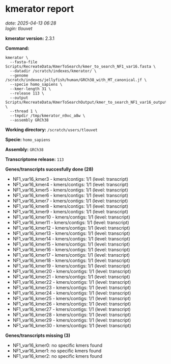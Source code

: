 # kmerator report
*date: 2025-04-13 06:28*  
*login: tlouvet*

**kmerator version:** 2.3.1

**Command:**

```
kmerator \
  --fasta-file Scripts/RecreateData/KmerToSearch/kmer_to_search_NF1_var16.fasta \
  --datadir /scratch/indexes/kmerator/ \
  --genome /scratch/indexes/jellyfish/human/GRCh38_with_MT_canonical.jf \
  --specie homo_sapiens \
  --kmer-length 31 \
  --release 113 \
  --output Scripts/RecreateData/KmerToSearchOutput/kmer_to_search_NF1_var16_output \
  --thread 1 \
  --tmpdir /tmp/kmerator_n9xc_a8w \
  --assembly GRCh38
```

**Working directory:** `/scratch/users/tlouvet`

**Specie:** `homo_sapiens`

**Assembly:** `GRCh38`

**Transcriptome release:** `113`

**Genes/transcripts succesfully done (28)**

- NF1_var16_kmer3 - kmers/contigs: 1/1 (level: transcript)
- NF1_var16_kmer4 - kmers/contigs: 1/1 (level: transcript)
- NF1_var16_kmer5 - kmers/contigs: 1/1 (level: transcript)
- NF1_var16_kmer6 - kmers/contigs: 1/1 (level: transcript)
- NF1_var16_kmer7 - kmers/contigs: 1/1 (level: transcript)
- NF1_var16_kmer8 - kmers/contigs: 1/1 (level: transcript)
- NF1_var16_kmer9 - kmers/contigs: 1/1 (level: transcript)
- NF1_var16_kmer10 - kmers/contigs: 1/1 (level: transcript)
- NF1_var16_kmer11 - kmers/contigs: 1/1 (level: transcript)
- NF1_var16_kmer12 - kmers/contigs: 1/1 (level: transcript)
- NF1_var16_kmer13 - kmers/contigs: 1/1 (level: transcript)
- NF1_var16_kmer14 - kmers/contigs: 1/1 (level: transcript)
- NF1_var16_kmer15 - kmers/contigs: 1/1 (level: transcript)
- NF1_var16_kmer16 - kmers/contigs: 1/1 (level: transcript)
- NF1_var16_kmer17 - kmers/contigs: 1/1 (level: transcript)
- NF1_var16_kmer18 - kmers/contigs: 1/1 (level: transcript)
- NF1_var16_kmer19 - kmers/contigs: 1/1 (level: transcript)
- NF1_var16_kmer20 - kmers/contigs: 1/1 (level: transcript)
- NF1_var16_kmer21 - kmers/contigs: 1/1 (level: transcript)
- NF1_var16_kmer22 - kmers/contigs: 1/1 (level: transcript)
- NF1_var16_kmer23 - kmers/contigs: 1/1 (level: transcript)
- NF1_var16_kmer24 - kmers/contigs: 1/1 (level: transcript)
- NF1_var16_kmer25 - kmers/contigs: 1/1 (level: transcript)
- NF1_var16_kmer26 - kmers/contigs: 1/1 (level: transcript)
- NF1_var16_kmer27 - kmers/contigs: 1/1 (level: transcript)
- NF1_var16_kmer28 - kmers/contigs: 1/1 (level: transcript)
- NF1_var16_kmer29 - kmers/contigs: 1/1 (level: transcript)
- NF1_var16_kmer30 - kmers/contigs: 1/1 (level: transcript)


**Genes/transcripts missing (3)**

- NF1_var16_kmer0: no specific kmers found
- NF1_var16_kmer1: no specific kmers found
- NF1_var16_kmer2: no specific kmers found
